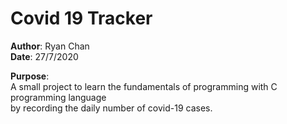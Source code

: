 # Covid 19 Tracker  
**Author**: Ryan Chan  
**Date**: 27/7/2020  
  
**Purpose**:  
A small project to learn the fundamentals of programming with C programming language  
by recording the daily number of covid-19 cases. 

